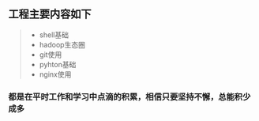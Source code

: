 ## 工程主要内容如下
>* shell基础
>* hadoop生态圈
>* git使用
>* pyhton基础
>* nginx使用

### 都是在平时工作和学习中点滴的积累，相信只要坚持不懈，总能积少成多

